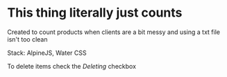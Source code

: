 # This thing literally just counts
Created to count products when clients are a bit messy and using a txt file isn't too clean

Stack: AlpineJS, Water CSS

To delete items check the *Deleting* checkbox
